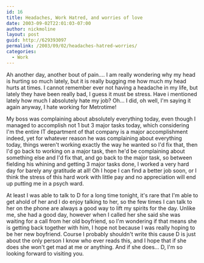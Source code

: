 ```yaml
---
id: 16
title: Headaches, Work Hatred, and worries of love
date: 2003-09-02T22:01:03-07:00
author: nickmoline
layout: post
guid: http://629393097
permalink: /2003/09/02/headaches-hatred-worries/
categories:
  - Work
---
```

Ah another day, another bout of pain&#8230;. I am really wondering why my head is hurting so much lately, but it is really bugging me how much my head hurts at times. I cannot remember ever not having a headache in my life, but lately they have been really bad, I guess it must be stress. Have i mentioned lately how much I absolutely hate my job? Oh&#8230; I did, oh well, I'm saying it again anyway, I hate working for Metrotime!

<!--more-->

My boss was complaining about absolutely everything today, even though I managed to accomplish not 1 but 3 major tasks today, which considering I'm the entire IT department of that company is a major accomplishment indeed, yet for whatever reason he was complaining about everything today, things weren't working exactly the way he wanted so I'd fix that, then I'd go back to working on a major task, then he'd be complaining about something else and I'd fix that, and go back to the major task, so between fielding his whining and getting 3 major tasks done, I worked a very hard day for barely any gratitude at all! Oh I hope I can find a better job soon, or I think the stress of this hard work with little pay and no appreciation will end up putting me in a psych ward.

At least I was able to talk to D for a long time tonight, it's rare that I'm able to get ahold of her and I do enjoy talking to her, so the few times I can talk to her on the phone are always a good way to lift my spirits for the day. Unlike me, she had a good day, however when I called her she said she was waiting for a call from her old boyfriend, so I'm wondering if that means she is getting back together with him, I hope not because I was really hoping to be her new boyfriend. Course I probably shouldn't write this cause D is just about the only person I know who ever reads this, and I hope that if she does she won't get mad at me or anything. And if she does&#8230; D, I'm so looking forward to visiting you.